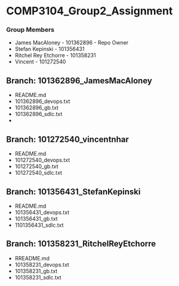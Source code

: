 # COMP3104_Group2_Assignment

### Group Members
  - James MacAloney - 101362896 - Repo Owner
  - Stefan Kepinski - 101356431
  - Ritchel Rey Etchorre - 101358231
  - Vincent - 101272540

## Branch: 101362896_JamesMacAloney
- README.md
- 101362896_devops.txt
- 101362896_gb.txt
- 101362896_sdlc.txt
- 
## Branch: 101272540_vincentnhar
- README.md
- 101272540_devops.txt
- 101272540_gb.txt
- 101272540_sdlc.txt

## Branch: 101356431_StefanKepinski
- README.md
- 101356431_devops.txt
- 101356431_gb.txt
- 1101356431_sdlc.txt
  
## Branch: 101358231_RitchelReyEtchorre
- RREADME.md
- 101358231_devops.txt
- 101358231_gb.txt
- 101358231_sdlc.txt

